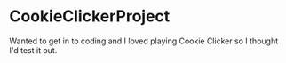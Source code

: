 # CookieClickerProject
Wanted to get in to coding and I loved playing Cookie Clicker so I thought I'd test it out.
